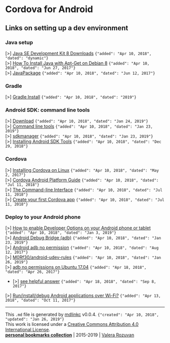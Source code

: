 [//]: # (mdlinkc v0)
# Cordova for Android

## Links on setting up a dev environment

### Java setup

\[>\] [Java SE Development Kit 8 Downloads](http://www.oracle.com/technetwork/java/javase/downloads/jdk8-downloads-2133151.html) `{"added": "Apr 10, 2018", "dated": "dynamic"}`  
\[>\] [How To Install Java with Apt-Get on Debian 8](https://www.digitalocean.com/community/tutorials/how-to-install-java-with-apt-get-on-debian-8) `{"added": "Apr 10, 2018", "dated": "Jun 27, 2017"}`  
\[>\] [JavaPackage](https://wiki.debian.org/JavaPackage) `{"added": "Apr 10, 2018", "dated": "Jun 12, 2017"}`  

### Gradle

\[>\] [Gradle Install](https://gradle.org/install/) `{"added": "Apr 10, 2018", "dated": "2019"}`  

### Android SDK: command line tools

\[>\] [Download](https://developer.android.com/studio/#downloads) `{"added": "Apr 10, 2018", "dated": "Jan 24, 2019"}`  
\[>\] [Command line tools](https://developer.android.com/studio/command-line/) `{"added": "Apr 10, 2018", "dated": "Jan 23, 2019"}`  
\[>\] [sdkmanager](https://developer.android.com/studio/command-line/sdkmanager) `{"added": "Apr 10, 2018", "dated": "Jan 23, 2019"}`  
\[>\] [Installing Android SDK Tools](https://github.com/codepath/android_guides/wiki/Installing-Android-SDK-Tools) `{"added": "Apr 10, 2018", "dated": "Dec 29, 2018"}`  

### Cordova

\[>\] [Installing Cordova on Linux](http://w34.co/tutorials/installing-cordova-on-linux/) `{"added": "Apr 10, 2018", "dated": "May 2, 2017"}`  
\[>\] [Cordova Android Platform Guide](https://cordova.apache.org/docs/en/latest/guide/platforms/android/) `{"added": "Apr 10, 2018", "dated": "Jul 11, 2018"}`  
\[>\] [The Command-line Interface](https://cordova.apache.org/docs/en/3.0.0/guide/cli/index.html) `{"added": "Apr 10, 2018", "dated": "Jul 11, 2018"}`  
\[>\] [Create your first Cordova app](https://cordova.apache.org/docs/en/latest/guide/cli/) `{"added": "Apr 10, 2018", "dated": "Jul 11, 2018"}`  

### Deploy to your Android phone

\[>\] [How to enable Developer Options on your Android phone or tablet](https://www.greenbot.com/article/2457986/android/how-to-enable-developer-options-on-your-android-phone-or-tablet.html) `{"added": "Apr 10, 2018", "dated": "Jan 3, 2019"}`  
\[>\] [Android Debug Bridge (adb)](https://developer.android.com/studio/command-line/adb) `{"added": "Apr 10, 2018", "dated": "Jan 23, 2019"}`  
\[>\] [Android adb no permission](https://askubuntu.com/questions/680591/android-adb-no-permission) `{"added": "Apr 10, 2018", "dated": "Aug 12, 2017"}`  
\[>\] [M0Rf30/android-udev-rules](https://github.com/M0Rf30/android-udev-rules) `{"added": "Apr 10, 2018", "dated": "Jan 26, 2019"}`  
\[>\] [adb no permissions on Ubuntu 17.04](https://askubuntu.com/questions/908306/adb-no-permissions-on-ubuntu-17-04) `{"added": "Apr 18, 2018", "dated": "Apr 26, 2017"}`  
  - \[>\] [see helpful answer](https://askubuntu.com/a/954053) `{"added": "Apr 18, 2018", "dated": "Sep 8, 2017"}`  

\[>\] [Run/install/debug Android applications over Wi-Fi?](https://stackoverflow.com/questions/4893953/run-install-debug-android-applications-over-wi-fi) `{"added": "Apr 13, 2018", "dated": "Oct 11, 2017"}`  

---
This `.md` file is generated by [mdlinkc](https://github.com/valera-rozuvan/bookmarks-md) v0.0.4. `{"created": "Apr 10, 2018", "updated": "Jan 26, 2019"}`  
This work is licensed under a [Creative Commons Attribution 4.0 International License](https://creativecommons.org/licenses/by/4.0/).  
**[personal bookmarks collection](https://github.com/valera-rozuvan/bookmarks-md)** | 2015-2019 | [Valera Rozuvan](http://valera.rozuvan.net/)  

